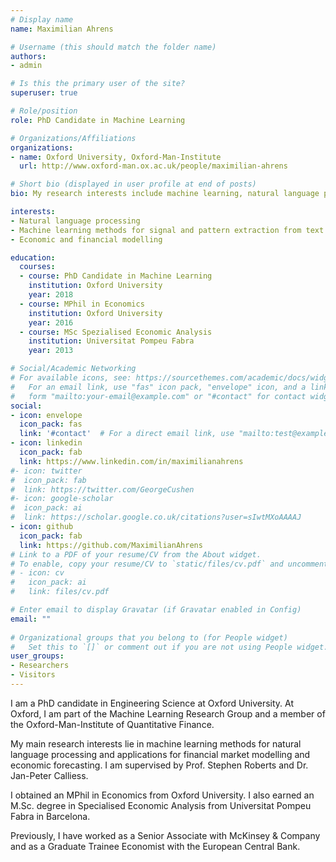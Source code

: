 ```yaml
---
# Display name
name: Maximilian Ahrens

# Username (this should match the folder name)
authors:
- admin

# Is this the primary user of the site?
superuser: true

# Role/position
role: PhD Candidate in Machine Learning

# Organizations/Affiliations
organizations:
- name: Oxford University, Oxford-Man-Institute
  url: http://www.oxford-man.ox.ac.uk/people/maximilian-ahrens

# Short bio (displayed in user profile at end of posts)
bio: My research interests include machine learning, natural language processing, financial and economic modelling

interests:
- Natural language processing
- Machine learning methods for signal and pattern extraction from text
- Economic and financial modelling

education:
  courses:
  - course: PhD Candidate in Machine Learning
    institution: Oxford University
    year: 2018
  - course: MPhil in Economics
    institution: Oxford University
    year: 2016
  - course: MSc Spezialised Economic Analysis
    institution: Universitat Pompeu Fabra
    year: 2013

# Social/Academic Networking
# For available icons, see: https://sourcethemes.com/academic/docs/widgets/#icons
#   For an email link, use "fas" icon pack, "envelope" icon, and a link in the
#   form "mailto:your-email@example.com" or "#contact" for contact widget.
social:
- icon: envelope
  icon_pack: fas
  link: '#contact'  # For a direct email link, use "mailto:test@example.org".
- icon: linkedin
  icon_pack: fab
  link: https://www.linkedin.com/in/maximilianahrens
#- icon: twitter
#  icon_pack: fab
#  link: https://twitter.com/GeorgeCushen
#- icon: google-scholar
#  icon_pack: ai
#  link: https://scholar.google.co.uk/citations?user=sIwtMXoAAAAJ
- icon: github
  icon_pack: fab
  link: https://github.com/MaximilianAhrens
# Link to a PDF of your resume/CV from the About widget.
# To enable, copy your resume/CV to `static/files/cv.pdf` and uncomment the lines below.  
# - icon: cv
#   icon_pack: ai
#   link: files/cv.pdf

# Enter email to display Gravatar (if Gravatar enabled in Config)
email: ""
  
# Organizational groups that you belong to (for People widget)
#   Set this to `[]` or comment out if you are not using People widget.  
user_groups:
- Researchers
- Visitors
---
```


I am a PhD candidate in Engineering Science at Oxford University. At Oxford, I am part of the Machine Learning Research Group and a member of the Oxford-Man-Institute of Quantitative Finance.

My main research interests lie in machine learning methods for natural language processing and applications for financial market modelling and economic forecasting. I am supervised by Prof. Stephen Roberts and Dr. Jan-Peter Calliess.

I obtained an MPhil in Economics from Oxford University. I also earned an M.Sc. degree in Specialised Economic Analysis from Universitat Pompeu Fabra in Barcelona.

Previously, I have worked as a Senior Associate with McKinsey & Company and as a Graduate Trainee Economist with the European Central Bank.
